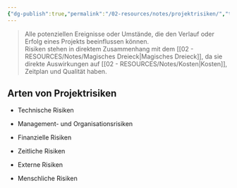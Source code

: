 ```yaml
---
{"dg-publish":true,"permalink":"/02-resources/notes/projektrisiken/","tags":["GFN/prüfungsrelevant/AP1/vorbereitung"],"noteIcon":"","updated":"2025-03-16T22:57:11.632+01:00"}
---
```


>Alle potenziellen Ereignisse oder Umstände, die den Verlauf oder Erfolg eines Projekts beeinflussen können.  
>Risiken stehen in direktem Zusammenhang mit dem [[02 - RESOURCES/Notes/Magisches Dreieck\|Magisches Dreieck]], da sie direkte Auswirkungen auf [[02 - RESOURCES/Notes/Kosten\|Kosten]], Zeitplan und Qualität haben.


## Arten von Projektrisiken 

- Technische Risiken 

- Management- und Organisationsrisiken 

- Finanzielle Risiken 

- Zeitliche Risiken 

- Externe Risiken 

- Menschliche Risiken